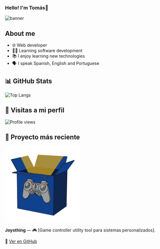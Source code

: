 ### Hello! I'm Tomás👋
![banner](https://github.com/TomasB-Dev/TomasB-Dev/assets/152812185/14cfb6df-ce08-4a2b-af17-ecb1f8407c53)

## About me
- 🌐 Web developer 
- 👨‍💻 Learning software development
- 📚 I enjoy learning new technologies
- 🗣️ I speak Spanish, English and Portuguese
 
## 📊 GitHub Stats

![Top Langs](https://github-readme-stats.vercel.app/api/top-langs/?username=TomasB-Dev&layout=compact&theme=tokyonight)

## 👀 Visitas a mi perfil
![Profile views](https://komarev.com/ghpvc/?username=TomasB-Dev&color=blue&style=flat-square)
 
<h2>🚀 Proyecto más reciente</h2>
<a href="https://github.com/TomasB-Dev/joysthing" target="_blank">
  <img src="https://github.com/TomasB-Dev/joysthing/blob/main/assets/img/logo.png?raw=true" width="250" alt="Joysthing Logo"/>
</a>
<p><strong>Joysthing</strong> — 🎮 [Game controller utility tool para sistemas personalizados].</p>
<p>📁 <a href="https://github.com/TomasB-Dev/joysthing" target="_blank">Ver en GitHub</a></p>




  










<!--
**TomasB-Dev/TomasB-Dev** is a ✨ _special_ ✨ repository because its `README.md` (this file) appears on your GitHub profile.

Here are some ideas to get you started:

- 🔭 I’m currently working on ...
- 🌱 I’m currently learning ...
- 👯 I’m looking to collaborate on ...
- 🤔 I’m looking for help with ...
- 💬 Ask me about ...
- 📫 How to reach me: ...
- 😄 Pronouns: ...
- ⚡ Fun fact: ...
-->
